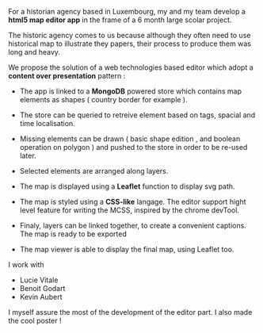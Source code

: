 
For a historian agency based in Luxembourg, my and my team develop a __html5 map editor app__ in the frame of a 6 month large scolar project.

The historic agency comes to us because although they often need to use historical map to illustrate they papers, their process to produce them was long and heavy.

We propose the solution of a web technologies based editor which adopt a __content over presentation__ pattern :

 * The app is linked to a __MongoDB__ powered store which contains map elements as shapes ( country border for example ).

 * The store can be queried to retreive element based on tags, spacial and time localisation.

 * Missing elements can be drawn ( basic shape edition , and boolean operation on polygon ) and pushed to the store in order to be re-used later.

 * Selected elements are arranged along layers.

 * The map is displayed using a __Leaflet__ function to display svg path.

 * The map is styled using a __CSS-like__ langage. The editor support hight level feature for writing the MCSS, inspired by the chrome devTool.

 * Finaly, layers can be linked together, to create a convenient captions. The map is ready to be exported

 * The map viewer is able to display the final map, using Leaflet too.

I work with 
 * Lucie Vitale
 * Benoit Godart
 * Kevin Aubert

I myself assure the most of the development of the editor part. 
I also made the cool poster !

